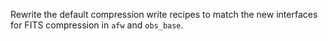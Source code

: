 Rewrite the default compression write recipes to match the new interfaces for FITS compression in `afw` and `obs_base`.
